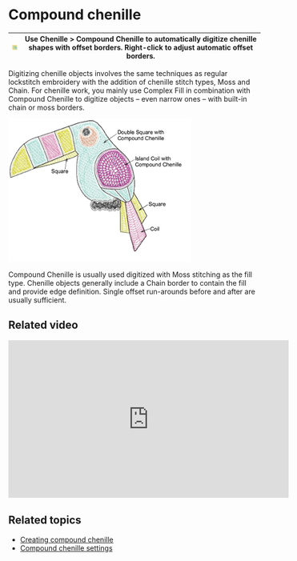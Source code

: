 # Compound chenille

| ![CompoundChenille00146.png](assets/CompoundChenille00146.png) | Use Chenille > Compound Chenille to automatically digitize chenille shapes with offset borders. Right-click to adjust automatic offset borders. |
| -------------------------------------------------------------- | ----------------------------------------------------------------------------------------------------------------------------------------------- |

Digitizing chenille objects involves the same techniques as regular lockstitch embroidery with the addition of chenille stitch types, Moss and Chain. For chenille work, you mainly use Complex Fill in combination with Compound Chenille to digitize objects – even narrow ones – with built-in chain or moss borders.

![ChenilleSample.png](assets/ChenilleSample.png)

Compound Chenille is usually used digitized with Moss stitching as the fill type. Chenille objects generally include a Chain border to contain the fill and provide edge definition. Single offset run-arounds before and after are usually sufficient.

## Related video

<iframe width="560" height="315" src="https://www.youtube.com/embed/VoPmf_xPMPo" title="YouTube video player" frameborder="0" allow="accelerometer; autoplay; clipboard-write; encrypted-media; gyroscope; picture-in-picture" allowfullscreen></iframe>

## Related topics

- [Creating compound chenille](../../Chenille/chenille_digitizing/Creating_compound_chenille)
- [Compound chenille settings](../../Chenille/chenille_digitizing/Compound_chenille_settings)
